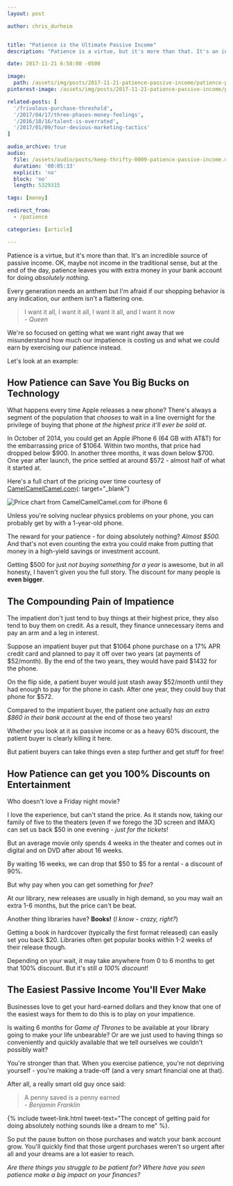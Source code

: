 ```yaml
---
layout: post

author: chris_durheim


title: "Patience is the Ultimate Passive Income"
description: "Patience is a virtue, but it's more than that. It's an incredible source of passive income."

date: 2017-11-21 6:58:00 -0500

image:
  path: /assets/img/posts/2017-11-21-patience-passive-income/patience-passive-income.jpg
pinterest-image: /assets/img/posts/2017-11-21-patience-passive-income/patience-passive-income

related-posts: [
  '/frivolous-purchase-threshold',
  '/2017/04/17/three-phases-money-feelings',
  '/2016/10/16/talent-is-overrated',
  '/2017/01/09/four-devious-marketing-tactics'
]

audio_archive: true
audio:
  file: /assets/audio/posts/keep-thrifty-0009-patience-passive-income.mp3
  duration: '00:05:33'
  explicit: 'no'
  block: 'no'
  length: 5329315

tags: [money]

redirect_from:
  - /patience

categories: [article]

---
```


Patience is a virtue, but it's more than that. It's an incredible source of passive income. OK, maybe not income in the traditional sense, but at the end of the day, patience leaves you with extra money in your bank account for doing _absolutely nothing_.

Every generation needs an anthem but I'm afraid if our shopping behavior is any indication, our anthem isn't a flattering one.

> I want it all, I want it all, I want it all, and I want it now  
> <cite>- Queen</cite>

We're so focused on getting what we want right away that we misunderstand how much our impatience is costing us and what we could earn by exercising our patience instead.

Let's look at an example:

## How Patience can Save You Big Bucks on Technology

What happens every time Apple releases a new phone? There's always a segment of the population that _chooses_ to wait in a line overnight for the privilege of buying that phone _at the highest price it'll ever be sold at_.

In October of 2014, you could get an Apple iPhone 6 (64 GB with AT&T) for the embarrassing price of $1064. Within two months, that price had dropped below $900. In another three months, it was down below $700. One year after launch, the price settled at around $572 - almost half of what it started at.

Here's a full chart of the pricing over time courtesy of [CamelCamelCamel.com](https://camelcamelcamel.com/Apple-iPhone-64-Space-Gray/product/B00NK332DG?context=search){: target="_blank"}

![Price chart from CamelCamelCamel.com for iPhone 6]({{site.url}}/assets/img/posts/2017-11-21-patience-passive-income/camel-camel-camel-iphone-price.png)

Unless you're solving nuclear physics problems on your phone, you can probably get by with a 1-year-old phone.

The reward for your patience - for doing absolutely nothing? _Almost $500._ And that's not even counting the extra you could make from putting that money in a high-yield savings or investment account.

Getting $500 for just _not buying something for a year_ is awesome, but in all honesty, I haven't given you the full story. The discount for many people is __even bigger__.

## The Compounding Pain of Impatience

The impatient don't just tend to buy things at their highest price, they also tend to buy them on credit. As a result, they finance unnecessary items and pay an arm and a leg in interest.

Suppose an impatient buyer put that $1064 phone purchase on a 17% APR credit card and planned to pay it off over two years (at payments of $52/month). By the end of the two years, they would have paid $1432 for the phone.

On the flip side, a patient buyer would just stash away $52/month until they had enough to pay for the phone in cash. After one year, they could buy that phone for $572.

Compared to the impatient buyer, the patient one actually _has an extra $860 in their bank account_ at the end of those two years!

Whether you look at it as passive income or as a heavy 60% discount, the patient buyer is clearly killing it here.

But patient buyers can take things even a step further and get stuff for free!

## How Patience can get you 100% Discounts on Entertainment

Who doesn't love a Friday night movie?

I love the experience, but can't stand the price. As it stands now, taking our family of five to the theaters (even if we forego the 3D screen and IMAX) can set us back $50 in one evening - _just for the tickets_!

But an average movie only spends 4 weeks in the theater and comes out in digital and on DVD after about 16 weeks.

By waiting 16 weeks, we can drop that $50 to $5 for a rental - a discount of 90%.

But why pay when you can get something for _free_?

At our library, new releases are usually in high demand, so you may wait an extra 1-6 months, but the price can't be beat.

Another thing libraries have? __Books!__ (_I know - crazy, right?_)

Getting a book in hardcover (typically the first format released) can easily set you back $20. Libraries often get popular books within 1-2 weeks of their release though.

Depending on your wait, it may take anywhere from 0 to 6 months to get that 100% discount. But it's still _a 100% discount_!

## The Easiest Passive Income You'll Ever Make

Businesses love to get your hard-earned dollars and they know that one of the easiest ways for them to do this is to play on your impatience.

Is waiting 6 months for _Game of Thrones_ to be available at your library going to make your life unbearable? Or are we just used to having things so conveniently and quickly available that we tell ourselves we couldn't possibly wait?

You're stronger than that. When you exercise patience, you're not depriving yourself - you're making a trade-off (and a very smart financial one at that).

After all, a really smart old guy once said:

> A penny saved is a penny earned  
> <cite>- Benjamin Franklin</cite>

{% include tweet-link.html tweet-text="The concept of getting paid for doing absolutely nothing sounds like a dream to me" %}.

So put the pause button on those purchases and watch your bank account grow. You'll quickly find that those urgent purchases weren't so urgent after all and your dreams are a lot easier to reach.

_Are there things you struggle to be patient for? Where have you seen patience make a big impact on your finances?_
